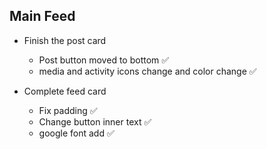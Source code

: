 ## Main Feed

- Finish the post card

  - Post button moved to bottom ✅
  - media and activity icons change and color change ✅

- Complete feed card
  - Fix padding ✅
  - Change button inner text ✅
  - google font add ✅
